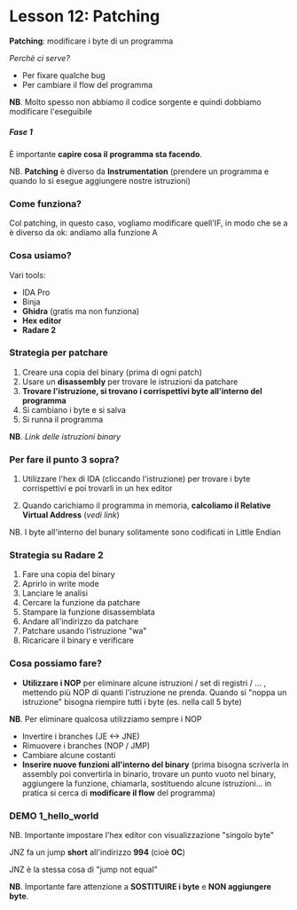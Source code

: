 # Lesson 12: Patching
**Patching**: modificare i byte di un programma

*Perchè ci serve?*
- Per fixare qualche bug
- Per cambiare il flow del programma

**NB**. Molto spesso non abbiamo il codice sorgente e quindi dobbiamo modificare l'eseguibile

##### Fase 1
È importante **capire cosa il programma sta facendo**.

NB. **Patching** è diverso da **Instrumentation** (prendere un programma e quando lo si esegue aggiungere nostre istruzioni)

### Come funziona?
Col patching, in questo caso, vogliamo modificare quell'IF, in modo che se a è diverso da ok: andiamo alla funzione A

### Cosa usiamo?
Vari tools:
- IDA Pro
- Binja
- **Ghidra** (gratis ma non funziona)
- **Hex editor**
- **Radare 2** 

### Strategia per patchare
1. Creare una copia del binary (prima di ogni patch)
2. Usare un **disassembly** per trovare le istruzioni da patchare
3. **Trovare l'istruzione, si trovano i corrispettivi byte all'interno del programma**
4. Si cambiano i byte e si salva
5. Si runna il programma

**NB**. *Link delle istruzioni binary*

### Per fare il punto 3 sopra?
1. Utilizzare l'hex di IDA (cliccando l'istruzione) per trovare i byte corrispettivi e poi trovarli in un hex editor

2. Quando carichiamo il programma in memoria, **calcoliamo il Relative Virtual Address** (*vedi link*)

NB. I byte all'interno del bunary solitamente sono codificati in Little Endian

### Strategia su Radare 2
1. Fare una copia del binary
2. Aprirlo in write mode
3. Lanciare le analisi
4. Cercare la funzione da patchare
5. Stampare la funzione disassemblata
6. Andare all'indirizzo da patchare
7. Patchare usando l'istruzione "wa"
8. Ricaricare il binary e verificare


### Cosa possiamo fare?
- **Utilizzare i NOP** per eliminare alcune istruzioni / set di registri / ... , mettendo più NOP di quanti l'istruzione ne prenda. Quando si "noppa un istruzione" bisogna riempire tutti i byte (es. nella call 5 byte)

**NB**. Per eliminare qualcosa utilizziamo sempre i NOP

- Invertire i branches (JE <-> JNE)
- Rimuovere i branches (NOP / JMP)
- Cambiare alcune costanti
- **Inserire nuove funzioni all'interno del binary** (prima bisogna scriverla in assembly poi convertirla in binario, trovare un punto vuoto nel binary, aggiungere la funzione, chiamarla, sostituendo alcune istruzioni... in pratica si cerca di **modificare il flow** del programma)

### DEMO 1_hello_world

NB. Importante impostare l'hex editor con visualizzazione "singolo byte"

JNZ fa un jump **short** all'indirizzo **994** (cioè **0C**)

JNZ è la stessa cosa di  "jump not equal"


**NB**. Importante fare attenzione a **SOSTITUIRE i byte** e **NON aggiungere byte**.
